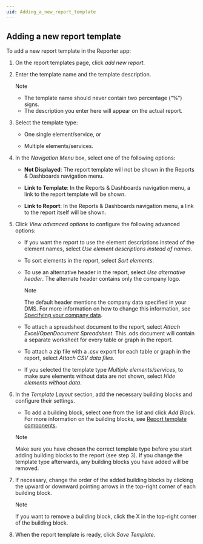 ```yaml
---
uid: Adding_a_new_report_template
---
```


## Adding a new report template

To add a new report template in the Reporter app:

1. On the report templates page, click *add new report*.

2. Enter the template name and the template description.

    > [!NOTE]
    > - The template name should never contain two percentage (“%”) signs.
    > - The description you enter here will appear on the actual report.

3. Select the template type:

    - One single element/service, or

    - Multiple elements/services.

4. In the *Navigation Menu* box, select one of the following options:

    - **Not Displayed**: The report template will not be shown in the Reports & Dashboards navigation menu.

    - **Link to Template**: In the Reports & Dashboards navigation menu, a link to the report template will be shown.

    - **Link to Report**: In the Reports & Dashboards navigation menu, a link to the report itself will be shown.

5. Click *View advanced options* to configure the following advanced options:

    - If you want the report to use the element descriptions instead of the element names, select *Use element descriptions instead of names*.

    - To sort elements in the report, select *Sort elements*.

    - To use an alternative header in the report, select *Use alternative header*. The alternate header contains only the company logo.

        > [!NOTE]
        > The default header mentions the company data specified in your DMS. For more information on how to change this information, see [Specifying your company data](xref:General_DMA_configuration#specifying-your-company-data).

    - To attach a spreadsheet document to the report, select *Attach Excel/OpenDocument Spreadsheet*. This .ods document will contain a separate worksheet for every table or graph in the report.

    - To attach a zip file with a .csv export for each table or graph in the report, select *Attach CSV data files*.

    - If you selected the template type *Multiple elements/services*, to make sure elements without data are not shown, select *Hide elements without data*.

6. In the *Template Layout* section, add the necessary building blocks and configure their settings.

    - To add a building block, select one from the list and click *Add Block*. For more information on the building blocks, see [Report template components](xref:Report_template_components).

    > [!NOTE]
    > Make sure you have chosen the correct template type before you start adding building blocks to the report (see step 3). If you change the template type afterwards, any building blocks you have added will be removed.

7. If necessary, change the order of the added building blocks by clicking the upward or downward pointing arrows in the top-right corner of each building block.

    > [!NOTE]
    > If you want to remove a building block, click the X in the top-right corner of the building block.

8. When the report template is ready, click *Save Template*.
